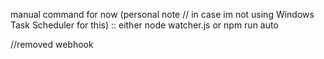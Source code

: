 manual command for now (personal note // in case im not using Windows Task Scheduler for this) :: either node watcher.js or npm run auto

//removed webhook
